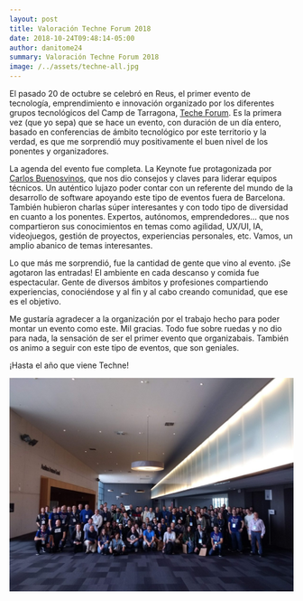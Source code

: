 ```yaml
---
layout: post
title: Valoración Techne Forum 2018
date: 2018-10-24T09:48:14-05:00
author: danitome24
summary: Valoración Techne Forum 2018
image: /../assets/techne-all.jpg
---
```


El pasado 20 de octubre se celebró en Reus, el primer evento de tecnología, emprendimiento e innovación organizado por los diferentes grupos tecnológicos del Camp de Tarragona, [Teche Forum](https://techneforum.com/). Es la primera vez (que yo sepa) que se hace un evento, con duración de un día entero, basado en conferencias de ámbito tecnológico por este territorio y la verdad, es que me sorprendió muy positivamente el buen nivel de los ponentes y organizadores.

La agenda del evento fue completa. La Keynote fue protagonizada por [Carlos Buenosvinos](https://twitter.com/buenosvinos), que nos dio consejos y claves para liderar equipos técnicos. Un auténtico lujazo poder contar con un referente del mundo de la desarrollo de software apoyando este tipo de eventos fuera de Barcelona. También hubieron charlas súper interesantes y con todo tipo de diversidad en cuanto a los ponentes. Expertos, autónomos, emprendedores... que nos compartieron sus conocimientos en temas como agilidad, UX/UI, IA, videojuegos, gestión de proyectos, experiencias personales, etc. Vamos, un amplio abanico de temas interesantes.

Lo que más me sorprendió, fue la cantidad de gente que vino al evento. ¡Se agotaron las entradas! El ambiente en cada descanso y comida fue espectacular. Gente de diversos ámbitos y profesiones compartiendo experiencias, conociéndose y al fin y al cabo creando comunidad, que ese es el objetivo. 

Me gustaría agradecer a la organización por el trabajo hecho para poder montar un evento como este. Mil gracias. Todo fue sobre ruedas y no dio para nada, la sensación de ser el primer evento que organizabais. También os animo a seguir con este tipo de eventos, que son geniales. 

¡Hasta el año que viene Techne!

![Techne people](../assets/techne-all.jpg)
